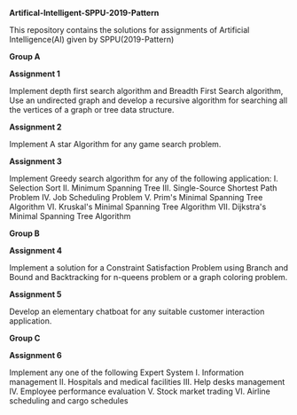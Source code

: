 **Artifical-Intelligent-SPPU-2019-Pattern**

This repository contains the solutions for assignments of Artificial Intelligence(AI) given by SPPU(2019-Pattern)

**Group A**

**Assignment 1**

Implement depth first search algorithm and Breadth First Search algorithm, Use an undirected graph and develop a recursive algorithm for searching all the vertices of a graph or tree data structure.

**Assignment 2**

Implement A star Algorithm for any game search problem.

**Assignment 3**

Implement Greedy search algorithm for any of the following application:
  I. Selection Sort
  II. Minimum Spanning Tree
  III. Single-Source Shortest Path Problem
  IV. Job Scheduling Problem
  V. Prim's Minimal Spanning Tree Algorithm
  VI. Kruskal's Minimal Spanning Tree Algorithm
  VII. Dijkstra's Minimal Spanning Tree Algorithm

**Group B**

**Assignment 4**

Implement a solution for a Constraint Satisfaction Problem using Branch and Bound and Backtracking for n-queens problem or a graph coloring problem.

**Assignment 5**

Develop an elementary chatboat for any suitable customer interaction application.

**Group C**

**Assignment 6**

Implement any one of the following Expert System
    I. Information management
    II. Hospitals and medical facilities
    III. Help desks management
    IV. Employee performance evaluation 
    V. Stock market trading
    VI. Airline scheduling and cargo schedules
